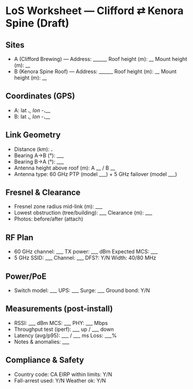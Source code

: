# LoS Worksheet — Clifford ⇄ Kenora Spine (Draft)

## Sites
- A (Clifford Brewing) — Address: ______  Roof height (m): __  Mount height (m): __
- B (Kenora Spine Roof) — Address: ______  Roof height (m): __  Mount height (m): __

## Coordinates (GPS)
- A: lat __.___, lon -___.____
- B: lat __.___, lon -___.____

## Link Geometry
- Distance (km): __.__
- Bearing A→B (°): ___
- Bearing B→A (°): ___
- Antenna height above roof (m): A __ / B __
- Antenna type: 60 GHz PTP (model ___) + 5 GHz failover (model ___)

## Fresnel & Clearance
- Fresnel zone radius mid-link (m): ___
- Lowest obstruction (tree/building): ___  Clearance (m): ___
- Photos: before/after (attach)

## RF Plan
- 60 GHz channel: ___  TX power: ___ dBm  Expected MCS: ___
- 5 GHz SSID: ___  Channel: ___  DFS?: Y/N  Width: 40/80 MHz

## Power/PoE
- Switch model: ___  UPS: ___  Surge: ___  Ground bond: Y/N

## Measurements (post-install)
- RSSI: ___ dBm  MCS: ___  PHY: ___ Mbps
- Throughput test (iperf): ___ up / ___ down
- Latency (avg/p95): ___ / ___ ms  Loss: ___%
- Notes & anomalies: ___

## Compliance & Safety
- Country code: CA  EIRP within limits: Y/N
- Fall-arrest used: Y/N  Weather ok: Y/N
